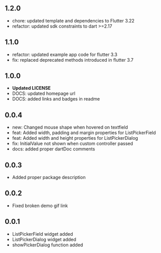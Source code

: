 ## 1.2.0

- chore: updated template and dependencies to Flutter 3.22
- refactor: updated sdk constraints to dart >=2.17

## 1.1.0

- refactor: updated example app code for flutter 3.3
- fix: replaced deprecated methods introduced in flutter 3.7

## 1.0.0

- **Updated LICENSE**
- DOCS: updated homepage url
- DOCS: added links and badges in readme

## 0.0.4

- new: Changed mouse shape when hovered on textfield
- feat: Added width, padding and margin properties for ListPickerField
- feat: Added width and height properties for ListPickerDialog
- fix: InitialValue not shown when custom controller passed
- docs: added proper dartDoc comments

## 0.0.3

- Added proper package description

## 0.0.2

- Fixed broken demo gif link

## 0.0.1

- ListPickerField widget added
- ListPickerDialog widget added
- showPickerDialog function added
